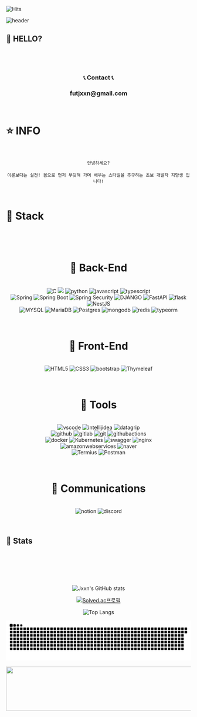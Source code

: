 <!-- 방문자 수 -->

![Hits](https://hits.seeyoufarm.com/api/count/incr/badge.svg?url=https%3A%2F%2Fgithub.com%2Fjxxn92&count_bg=%23CB3F7C&title_bg=%23555555&icon=smugmug.svg&icon_color=%23CB3F7C&title=Visitors&edge_flat=false)

<!-- 깃허브 페이지 헤드 꾸미기 -->

![header](https://capsule-render.vercel.app/api?type=waving&color=gradient&height=350&section=header&text=Jxxn's%20GitHub%20&fontAlign=50&fontAlignY=40&desc=Welcome%20&descAlign=75&descAlignY=50&animation=twinkling&fontSize=70)

<!-- 처음 페이지 -->

## 👻 HELLO? <br><br>

<p>
<br>
    <div align="center">
        <h3> 📞 Contact 📞 </h3>
        <h3><strong> futjxxn@gmail.com </strong></h3>
<!--         <h3> 📣 Social 📣 </h3>
        <a href="https://jxxn92.tistory.com/" target="_blank"><img src="https://img.shields.io/badge/BLOG-CB3F7C?style=flat&logo=Ameba&logoColor=white"/></a> -->
    </div>
    <br>
</p>

<!-- 정보 -->

# ⭐ INFO

<p>
<br>
<div align="center">

```
안녕하세요?

이론보다는 실전! 몸으로 먼저 부딪혀 가며 배우는 스타일을 추구하는 초보 개발자 지망생 입니다!

```

</div>
</p>

<br>

<!-- 공부 -->

# 📗 Stack <br><br>

<div align="center">

<!--
<img src = "https://img.shields.io/badge/-C-black?style=flat&logo=c%2B%2B" style="height : auto; margin-left : 2px; margin-right : 2px;"/>
-->
<p align="center">
    <h1><strong><br> 📘 Back-End <br></strong></h1>
    <br>
<img alt="C" src="https://img.shields.io/badge/C-00599C?style=for-the-badge&logo=c&logoColor=white"/>
<img src="https://img.shields.io/badge/Java-007396?style=for-the-badge&logo=OpenJDK&logoColor=white"/>
<img alt="python" src="https://img.shields.io/badge/python-3776AB.svg?&style=for-the-badge&logo=python&logoColor=white"/>
<img alt="javascript" src="https://img.shields.io/badge/javascript-F7DF1E.svg?&style=for-the-badge&logo=javascript&logoColor=black"/>
<img alt="typescript" src="https://img.shields.io/badge/typescript-3178C6.svg?&style=for-the-badge&logo=typescript&logoColor=black"/>
<br>
<img alt="Spring" src="https://img.shields.io/badge/Spring-6DB33F.svg?&style=for-the-badge&logo=Spring&logoColor=white"/>
<img alt="Spring Boot" src="https://img.shields.io/badge/Spring Boot-6DB33F.svg?&style=for-the-badge&logo=SpringBoot&logoColor=white"/>
<img alt="Spring Security" src="https://img.shields.io/badge/spring security-6DB33F.svg?&style=for-the-badge&logo=springsecurity&logoColor=white"/>
<img alt="DJANGO" src="https://img.shields.io/badge/Django-092E20.svg?&style=for-the-badge&logo=Django&logoColor=white"/>
<img alt="FastAPI" src="https://img.shields.io/badge/fastapi-009688.svg?&style=for-the-badge&logo=fastapi&logoColor=white"/>
<img alt="flask" src="https://img.shields.io/badge/flask-000000.svg?&style=for-the-badge&logo=flask&logoColor=white"/>
<img alt="NestJS" src="https://img.shields.io/badge/nestjs-E0234E.svg?&style=for-the-badge&logo=nestjs&logoColor=white"/>
<br>
<img alt="MYSQL" src="https://img.shields.io/badge/MYSQL-4479A1.svg?&style=for-the-badge&logo=MYSQL&logoColor=white"/>
<img alt="MariaDB" src="https://img.shields.io/badge/MariaDB-003545.svg?&style=for-the-badge&logo=MariaDB&logoColor=white"/>
<img alt="Postgres" src="https://img.shields.io/badge/postgresql-4169E1.svg?&style=for-the-badge&logo=postgresql&logoColor=white"/>
<img alt="mongodb" src="https://img.shields.io/badge/mongodb-47A248.svg?&style=for-the-badge&logo=mongodb&logoColor=white"/>
<img alt="redis" src="https://img.shields.io/badge/redis-FF4438.svg?&style=for-the-badge&logo=redis&logoColor=white"/>
<img alt="typeorm" src="https://img.shields.io/badge/typeorm-FE0803.svg?&style=for-the-badge&logo=typeorm&logoColor=white"/>
</p>

<p align="center">
    <h1><strong><br> 📙 Front-End <br></strong></h1>
    <br>
<img alt="HTML5" src="https://img.shields.io/badge/HTML5-E34F26.svg?&style=for-the-badge&logo=HTML5&logoColor=white"/>
<img alt="CSS3" src="https://img.shields.io/badge/CSS3-1572B6.svg?&style=for-the-badge&logo=CSS3&logoColor=white"/>
<img alt="bootstrap" src="https://img.shields.io/badge/bootstrap-7952B3.svg?&style=for-the-badge&logo=bootstrap&logoColor=white"/>
<img alt="Thymeleaf" src="https://img.shields.io/badge/Thymeleaf-005F0F.svg?&style=for-the-badge&logo=Thymeleaf&logoColor=white"/>
</p>

<p align="center">
    <h1><strong><br> 🔧 Tools <br></strong></h1>
    <br>

<img alt="vscode" src="https://img.shields.io/badge/vscode-0078d7.svg?&style=for-the-badge&logo=vscode&logoColor=white"/>
<img alt="intellijidea" src="https://img.shields.io/badge/intellijidea-000000.svg?&style=for-the-badge&logo=intellijidea&logoColor=white"/>
<img alt="datagrip" src="https://img.shields.io/badge/datagrip-000000.svg?&style=for-the-badge&logo=datagrip&logoColor=white"/>
<br>
<img alt="github" src="https://img.shields.io/badge/github-181717.svg?&style=for-the-badge&logo=github&logoColor=white"/>
<img alt="gitlab" src="https://img.shields.io/badge/gitlab-FC6D26.svg?&style=for-the-badge&logo=gitlab&logoColor=white"/>
<img alt="git" src="https://img.shields.io/badge/git-F05032.svg?&style=for-the-badge&logo=git&logoColor=white"/>
<img alt="githubactions" src="https://img.shields.io/badge/githubactions-2088FF.svg?&style=for-the-badge&logo=githubactions&logoColor=white"/>
<br>
<img alt="docker" src="https://img.shields.io/badge/docker-2496ED.svg?&style=for-the-badge&logo=docker&logoColor=white"/>
<img alt="Kubernetes" src="https://img.shields.io/badge/Kubernetes-326CE5.svg?&style=for-the-badge&logo=Kubernetes&logoColor=white"/>
<img alt="swagger" src="https://img.shields.io/badge/swagger-85EA2D.svg?&style=for-the-badge&logo=swagger&logoColor=white"/>
<img alt="nginx" src="https://img.shields.io/badge/nginx-009639.svg?&style=for-the-badge&logo=nginx&logoColor=white"/>
<br>
<img alt="amazonwebservices" src="https://img.shields.io/badge/AWS-232F3E.svg?&style=for-the-badge&logo=amazonwebservices&logoColor=white"/>
<img alt="naver" src="https://img.shields.io/badge/naver cloud platform-03C75A.svg?&style=for-the-badge&logo=naver&logoColor=white"/>
<br>
<img alt="Termius" src="https://img.shields.io/badge/Termius-141628.svg?&style=for-the-badge&logo=Termius&logoColor=white"/>
<img alt="Postman" src="https://img.shields.io/badge/Postman-FF6C37.svg?&style=for-the-badge&logo=Postman&logoColor=white"/>
</a>

</p>

<p align="center">
    <h1><strong><br> 💬 Communications <br></strong></h1>
    <br>
<img alt="notion" src="https://img.shields.io/badge/notion-000000.svg?&style=for-the-badge&logo=notion&logoColor=white"/>
<img alt="discord" src="https://img.shields.io/badge/discord-5865F2.svg?&style=for-the-badge&logo=discord&logoColor=white"/>
</p>

<!-- <p>
    <code>
    	<img height="20"
        src="https://upload.wikimedia.org/wikipedia/commons/thumb/f/fb/Adobe_Illustrator_CC_icon.svg/1200px-Adobe_Illustrator_CC_icon.svg.png"
        style="max-width: 100%;">
     </code>
</p> -->

</div>

<br>

<!-- 상태 -->

## 👺 Stats <br><br>

<p>
<div align="center">
<br><br><br>

![Jxxn's GitHub stats](https://github-readme-stats.vercel.app/api?username=jxxn92&show_icons=true&theme=noctis_minimus)
<br>

<!-- ![Leetcode Stats](https://leetcode.card.workers.dev/?username=jxxn)
<br> -->

[![Solved.ac프로필](http://mazassumnida.wtf/api/v2/generate_badge?boj=jxxn)](https://solved.ac/jxxn)
<br>

![Top Langs](https://github-readme-stats.vercel.app/api/top-langs/?username=jxxn92&layout=compact)
<br>

</div>
</p>

![snake gif](https://github.com/jxxn92/jxxn92/blob/output/github-contribution-grid-snake.svg)

<p align="center">
    <a href="https://github.com/devxb/gitanimals">
      <img
        src="https://render.gitanimals.org/lines/jxxn92?pet-id=620991609996030065"
        width="600"
        height="120"
      />
    </a>
</p>

<!-- <details>
  <summary> 🎁 </summary>

  # 깜짝선물

</details> -->
